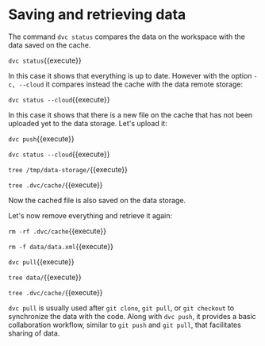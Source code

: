 # Saving and retrieving data

The command `dvc status` compares the data on the workspace with the data saved
on the cache.

`dvc status`{{execute}}

In this case it shows that everything is up to date. However with the option
`-c, --cloud` it compares instead the cache with the data remote storage:

`dvc status --cloud`{{execute}}

In this case it shows that there is a new file on the cache that has not been
uploaded yet to the data storage. Let's upload it:

`dvc push`{{execute}}

`dvc status --cloud`{{execute}}

`tree /tmp/data-storage/`{{execute}}

`tree .dvc/cache/`{{execute}}

Now the cached file is also saved on the data storage.

Let's now remove everything and retrieve it again:

`rm -rf .dvc/cache`{{execute}}

`rm -f data/data.xml`{{execute}}

`dvc pull`{{execute}}

`tree data/`{{execute}}

`tree .dvc/cache/`{{execute}}

`dvc pull` is usually used after `git clone`, `git pull`, or `git checkout` to
synchronize the data with the code. Along with `dvc push`, it provides a basic
collaboration workflow, similar to `git push` and `git pull`, that facilitates
sharing of data.
